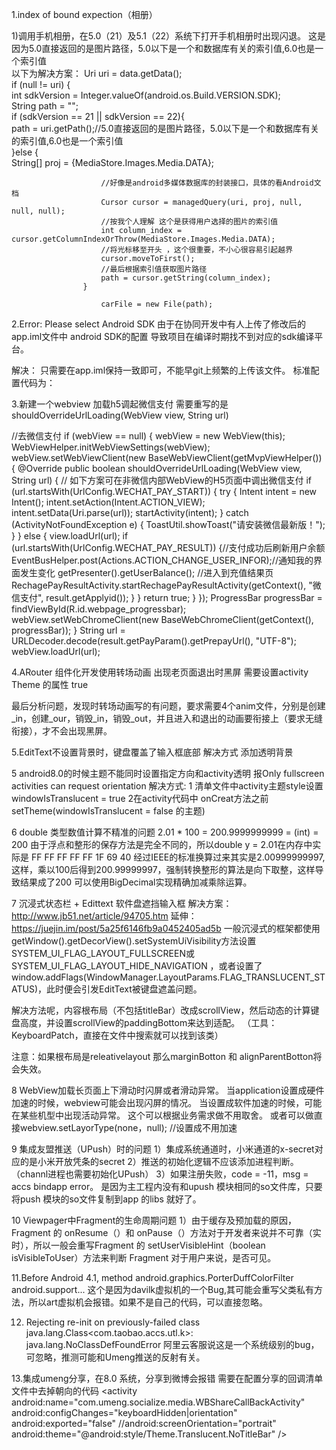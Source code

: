 
1.index of bound expection（相册）

1)调用手机相册，在5.0（21）及5.1（22）系统下打开手机相册时出现闪退。
这是因为5.0直接返回的是图片路径，5.0以下是一个和数据库有关的索引值,6.0也是一个索引值  
以下为解决方案：
Uri uri = data.getData();  
                if (null != uri) {  
                   int sdkVersion = Integer.valueOf(android.os.Build.VERSION.SDK);  
                    String path = "";  
                    if (sdkVersion == 21 || sdkVersion == 22){  
                        path = uri.getPath();//5.0直接返回的是图片路径，5.0以下是一个和数据库有关的索引值,6.0也是一个索引值  
                    }else {  
                        String[] proj = {MediaStore.Images.Media.DATA};  
  
                        //好像是android多媒体数据库的封装接口，具体的看Android文档  
                        Cursor cursor = managedQuery(uri, proj, null, null, null);  
                        //按我个人理解 这个是获得用户选择的图片的索引值  
                        int column_index = cursor.getColumnIndexOrThrow(MediaStore.Images.Media.DATA);  
                        //将光标移至开头 ，这个很重要，不小心很容易引起越界  
                        cursor.moveToFirst();  
                        //最后根据索引值获取图片路径  
                        path = cursor.getString(column_index);  
                    }  
  
                        carFile = new File(path);  

2.Error: Please select Android SDK
由于在协同开发中有人上传了修改后的app.iml文件中 android SDK的配置
导致项目在编译时期找不到对应的sdk编译平台。

解决： 只需要在app.iml保持一致即可，不能早git上频繁的上传该文件。
标准配置代码为：
<orderEntry type="jdk" jdkName="Android API 25 Platform" jdkType="Android SDK" />

3.新建一个webview 加载h5调起微信支付
 需要重写的是 
shouldOverrideUrlLoading(WebView view, String url)

  //去微信支付
        if (webView == null) {
            webView = new WebView(this);
            WebViewHelper.initWebViewSettings(webView);
            webView.setWebViewClient(new BaseWebViewClient(getMvpViewHelper()) {
                @Override
                public boolean shouldOverrideUrlLoading(WebView view, String url) {
                    // 如下方案可在非微信内部WebView的H5页面中调出微信支付
                    if (url.startsWith(UrlConfig.WECHAT_PAY_START)) {
                        try {
                            Intent intent = new Intent();
                            intent.setAction(Intent.ACTION_VIEW);
                            intent.setData(Uri.parse(url));
                            startActivity(intent);
                        } catch (ActivityNotFoundException e) {
                            ToastUtil.showToast("请安装微信最新版！");
                        }
                    } else {
                        view.loadUrl(url);
                        if (url.startsWith(UrlConfig.WECHAT_PAY_RESULT)) {//支付成功后刷新用户余额
                            EventBusHelper.post(Actions.ACTION_CHANGE_USER_INFOR);//通知我的界面发生变化
                            getPresenter().getUserBalance();
                            //进入到充值结果页
                            RechagePayResultActivity.startRechagePayResultActivity(getContext(), "微信支付", result.getApplyid());
                        }
                    }
                    return true;
                }
            });
            ProgressBar progressBar = findViewById(R.id.webpage_progressbar);
            webView.setWebChromeClient(new BaseWebChromeClient(getContext(), progressBar));
        }
        String url = URLDecoder.decode(result.getPayParam().getPrepayUrl(), "UTF-8");
        webView.loadUrl(url);

4.ARouter 组件化开发使用转场动画 出现老页面退出时黑屏
需要设置activity Theme 的属性
<item name="android:windowIsTranslucent">true</item>

最后分析问题，发现时转场动画写的有问题，要求需要4个anim文件，分别是创建_in，创建_our，销毁_in，销毁_out，并且进入和退出的动画要衔接上（要求无缝衔接），才不会出现黑屏。

5.EditText不设置背景时，键盘覆盖了输入框底部
解决方式 添加透明背景
<?xml version="1.0" encoding="UTF-8"?>
<layer-list xmlns:android="http://schemas.android.com/apk/res/android">
    <!-- 主体背景颜色值 -->
    <item>
        <shape android:shape="rectangle">
            <solid android:color="@color/transparent" />
            <padding android:bottom="xxdp" />
        </shape>
    </item>
</layer-list>

5 android8.0的时候主题不能同时设置指定方向和activity透明
报Only fullscreen activities can request orientation
解决方式:
1 清单文件中activity主题style设置windowIsTranslucent = true
2在activity代码中 onCreat方法之前setTheme(windowIsTranslucent  = false 的主题)

6 double 类型数值计算不精准的问题
2.01 * 100 = 200.9999999999 = (int) = 200
由于浮点和整形的保存方法是完全不同的，所以double y = 2.01在内存中实际是
FF FF FF FF FF 1F 69 40
经过IEEE的标准换算过来其实是2.00999999997, 这样，乘以100后得到200.99999997，强制转换整形的算法是向下取整，这样导致结果成了200
可以使用BigDecimal实现精确加减乘除运算。

7 沉浸式状态栏 + Edittext  软件盘遮挡输入框
解决方案： http://www.jb51.net/article/94705.htm
延伸： https://juejin.im/post/5a25f6146fb9a0452405ad5b
一般沉浸式的框架都使用getWindow().getDecorView().setSystemUiVisibility方法设置SYSTEM_UI_FLAG_LAYOUT_FULLSCREEN或SYSTEM_UI_FLAG_LAYOUT_HIDE_NAVIGATION ，或者设置了window.addFlags(WindowManager.LayoutParams.FLAG_TRANSLUCENT_STATUS)，此时便会引发EditText被键盘遮盖问题。

解决方法呢，内容根布局（不包括titleBar）改成scrollView，然后动态的计算键盘高度，并设置scrollView的paddingBottom来达到适配。 （工具： KeyboardPatch，直接在文件中搜索就可以找到该类）

注意：如果根布局是releativelayout 那么marginBotton 和 alignParentBotton将会失效。

8 WebView加载长页面上下滑动时闪屏或者滑动异常。
当application设置成硬件加速的时候，webview可能会出现闪屏的情况。
当设置成软件加速的时候，可能在某些机型中出现活动异常。
这个可以根据业务需求做不用取舍。
或者可以做直接webview.setLayorType(none，null); //设置成不用加速


9 集成友盟推送（UPush）时的问题
1）集成系统通道时，小米通道的x-secret对应的是小米开放凭条的secret
2）推送的初始化逻辑不应该添加进程判断。（channl进程也需要初始化UPush）
3）如果注册失败，code = -11，msg = accs bindapp error。 是因为主工程内没有和upush 模块相同的so文件库，只要将push 模块的so文件复制到app 的libs 就好了。


10 Viewpager中Fragment的生命周期问题
1）由于缓存及预加载的原因，Fragment 的 onResume（）和 onPause（）方法对于开发者来说并不可靠（实时），所以一般会重写Fragment 的 setUserVisibleHint（boolean isVisibleToUser）方法来判断 Fragment 对于用户来说，是否可见。


11.Before Android 4.1, method android.graphics.PorterDuffColorFilter android.support...
这个是因为davilk虚拟机的一个Bug,其可能会重写父类私有方法，所以art虚拟机会报错。如果不是自己的代码，可以直接忽略。


12. Rejecting re-init on previously-failed class java.lang.Class<com.taobao.accs.utl.k>: java.lang.NoClassDefFoundError
阿里云客服说这是一个系统级别的bug，可忽略，推测可能和Umeng推送的反射有关。


13.集成umeng分享，在8.0 系统，分享到微博会报错
需要在配置分享的回调清单文件中去掉朝向的代码
<activity
    android:name="com.umeng.socialize.media.WBShareCallBackActivity"
    android:configChanges="keyboardHidden|orientation"
    android:exported="false"
    //android:screenOrientation="portrait"
    android:theme="@android:style/Theme.Translucent.NoTitleBar" />





